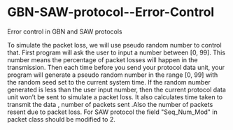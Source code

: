 # GBN-SAW-protocol--Error-Control
Error control in GBN and SAW protocols

To simulate the packet loss, we will use pseudo random number to control that.
First program will ask the user to input a number between [0, 99]. This number means the percentage of packet losses will happen in the transmission.
Then each time before you send your protocol data unit, your program will generate a pseudo random number in the range [0, 99] with the random seed set to the current system time. If the random number generated is less than the user input number, then the current protocol data unit won’t be sent to simulate a packet loss.
It also calculates time taken to transmit the data , number of packets sent .Also the number of packets resent due to packet loss.
For SAW protocol the field "Seq_Num_Mod" in packet class should be modified to 2.
